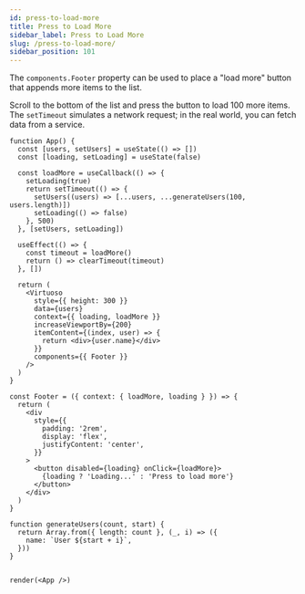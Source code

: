 ```yaml
---
id: press-to-load-more
title: Press to Load More
sidebar_label: Press to Load More
slug: /press-to-load-more/
sidebar_position: 101
---
```


The `components.Footer` property can be used to place a "load more" button that appends more items to the list.

Scroll to the bottom of the list and press the button to load 100 more items. The `setTimeout` simulates a network request; in the real world, you can fetch data from a service.


```tsx live noInline
function App() {
  const [users, setUsers] = useState(() => [])
  const [loading, setLoading] = useState(false)

  const loadMore = useCallback(() => {
    setLoading(true)
    return setTimeout(() => {
      setUsers((users) => [...users, ...generateUsers(100, users.length)])
      setLoading(() => false)
    }, 500)
  }, [setUsers, setLoading])

  useEffect(() => {
    const timeout = loadMore()
    return () => clearTimeout(timeout)
  }, [])

  return (
    <Virtuoso
      style={{ height: 300 }}
      data={users}
      context={{ loading, loadMore }}
      increaseViewportBy={200}
      itemContent={(index, user) => {
        return <div>{user.name}</div>
      }}
      components={{ Footer }}
    />
  )
}

const Footer = ({ context: { loadMore, loading } }) => {
  return (
    <div
      style={{
        padding: '2rem',
        display: 'flex',
        justifyContent: 'center',
      }}
    >
      <button disabled={loading} onClick={loadMore}>
        {loading ? 'Loading...' : 'Press to load more'}
      </button>
    </div>
  )
}

function generateUsers(count, start) {
  return Array.from({ length: count }, (_, i) => ({
    name: `User ${start + i}`,
  }))
}


render(<App />)
```
